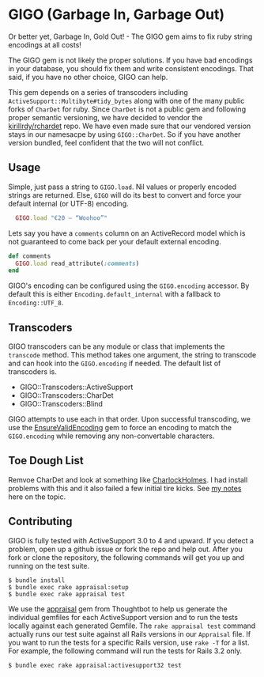 
# GIGO (Garbage In, Garbage Out)

Or better yet, Garbage In, Gold Out! - The GIGO gem aims to fix ruby string encodings at all costs!

The GIGO gem is not likely the proper solutions. If you have bad encodings in your database, you should fix them and write consistent encodings. That said, if you have no other choice, GIGO can help.

This gem depends on a series of transcoders including `ActiveSupport::Multibyte#tidy_bytes` along with one of the many public forks of `CharDet` for ruby. Since `CharDet` is not a public gem and following proper semantic versioning, we have decided to vendor the [kirillrdy/rchardet](http://github.com/kirillrdy/rchardet) repo. We have even made sure that our vendored version stays in our namesacpe by using `GIGO::CharDet`. So if you have another version bundled, feel confident that the two will not conflict.


## Usage

Simple, just pass a string to `GIGO.load`. Nil values or properly encoded strings are returned. Else, `GIGO` will do its best to convert and force your default internal (or UTF-8) encoding.

```ruby
  GIGO.load "€20 – “Woohoo”"
```

Lets say you have a `comments` column on an ActiveRecord model which is not guaranteed to come back per your default external encoding.

```ruby
def comments
  GIGO.load read_attribute(:comments)
end
```

GIGO's encoding can be configured using the `GIGO.encoding` accessor. By default this is either `Encoding.default_internal` with a fallback to `Encoding::UTF_8`.


## Transcoders

GIGO transcoders can be any module or class that implements the `transcode` method. This method takes one argument, the string to transcode and can hook into the `GIGO.encoding` if needed. The default list of transcoders is.

* GIGO::Transcoders::ActiveSupport
* GIGO::Transcoders::CharDet
* GIGO::Transcoders::Blind

GIGO attempts to use each in that order. Upon successful transcoding, we use the [EnsureValidEncoding](http://github.com/jrochkind/ensure_valid_encoding) gem to force an encoding to match the `GIGO.encoding` while removing any non-convertable characters.


## Toe Dough List

Remvoe CharDet and look at something like [CharlockHolmes](https://github.com/brianmario/charlock_holmes). I had install problems with this and it also failed a few initial tire kicks. See [my notes](https://gist.github.com/metaskills/5029604) here on the topic.


## Contributing

GIGO is fully tested with ActiveSupport 3.0 to 4 and upward. If you detect a problem, open up a github issue or fork the repo and help out. After you fork or clone the repository, the following commands will get you up and running on the test suite. 

```shell
$ bundle install
$ bundle exec rake appraisal:setup
$ bundle exec rake appraisal test
```

We use the [appraisal](https://github.com/thoughtbot/appraisal) gem from Thoughtbot to help us generate the individual gemfiles for each ActiveSupport version and to run the tests locally against each generated Gemfile. The `rake appraisal test` command actually runs our test suite against all Rails versions in our `Appraisal` file. If you want to run the tests for a specific Rails version, use `rake -T` for a list. For example, the following command will run the tests for Rails 3.2 only.

```shell
$ bundle exec rake appraisal:activesupport32 test
```

